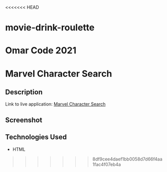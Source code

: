 <<<<<<< HEAD
# movie-drink-roulette

Omar Code 
2021
=======
# Marvel Character Search

## Description

Link to live application: [Marvel Character Search](#)

## Screenshot


## Technologies Used

- HTML
>>>>>>> 8df9cee4daef1bb0058d7d66f4aa1fac4f07eb4a
